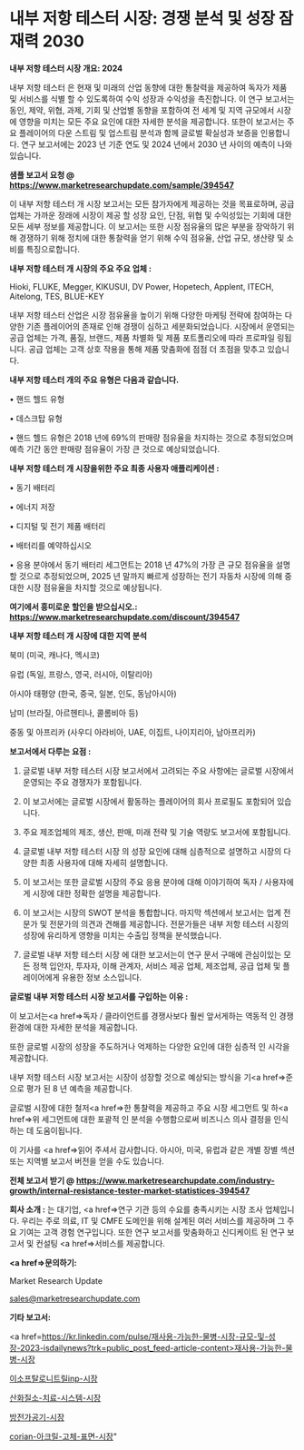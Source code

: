 # 내부 저항 테스터 시장: 경쟁 분석 및 성장 잠재력 2030

<strong>내부 저항 테스터 시장 개요: 2024</strong>

내부 저항 테스터 은 현재 및 미래의 산업 동향에 대한 통찰력을 제공하여 독자가 제품 및 서비스를 식별 할 수 있도록하여 수익 성장과 수익성을 촉진합니다. 이 연구 보고서는 동인, 제약, 위협, 과제, 기회 및 산업별 동향을 포함하여 전 세계 및 지역 규모에서 시장에 영향을 미치는 모든 주요 요인에 대한 자세한 분석을 제공합니다. 또한이 보고서는 주요 플레이어의 다운 스트림 및 업스트림 분석과 함께 글로벌 확실성과 보증을 인용합니다. 연구 보고서에는 2023 년 기준 연도 및 2024 년에서 2030 년 사이의 예측이 나와 있습니다.



<strong>샘플 보고서 요청 @ <a href=https://www.marketresearchupdate.com/sample/394547>https://www.marketresearchupdate.com/sample/394547</a></strong>

이 내부 저항 테스터 개 시장 보고서는 모든 참가자에게 제공하는 것을 목표로하며, 공급 업체는 가까운 장래에 시장이 제공 할 성장 요인, 단점, 위협 및 수익성있는 기회에 대한 모든 세부 정보를 제공합니다. 이 보고서는 또한 시장 점유율의 많은 부분을 장악하기 위해 경쟁하기 위해 정치에 대한 통찰력을 얻기 위해 수익 점유율, 산업 규모, 생산량 및 소비를 특징으로합니다.



<strong>내부 저항 테스터 개 시장의 주요 주요 업체 :</strong>

Hioki, FLUKE, Megger, KIKUSUI, DV Power, Hopetech, Applent, ITECH, Aitelong, TES, BLUE-KEY

내부 저항 테스터 산업은 시장 점유율을 높이기 위해 다양한 마케팅 전략에 참여하는 다양한 기존 플레이어의 존재로 인해 경쟁이 심하고 세분화되었습니다. 시장에서 운영되는 공급 업체는 가격, 품질, 브랜드, 제품 차별화 및 제품 포트폴리오에 따라 프로파일 링됩니다. 공급 업체는 고객 상호 작용을 통해 제품 맞춤화에 점점 더 초점을 맞추고 있습니다.



<strong>내부 저항 테스터 개의 주요 유형은 다음과 같습니다.</strong>

• 핸드 헬드 유형

• 데스크탑 유형

• 핸드 헬드 유형은 2018 년에 69%의 판매량 점유율을 차지하는 것으로 추정되었으며 예측 기간 동안 판매량 점유율이 가장 큰 것으로 예상되었습니다.



<strong>내부 저항 테스터 개 시장을위한 주요 최종 사용자 애플리케이션 :</strong>

• 동기 배터리

• 에너지 저장

• 디지털 및 전기 제품 배터리

• 배터리를 예약하십시오

• 응용 분야에서 동기 배터리 세그먼트는 2018 년 47%의 가장 큰 규모 점유율을 설명 할 것으로 추정되었으며, 2025 년 말까지 빠르게 성장하는 전기 자동차 시장에 의해 중대한 시장 점유율을 차지할 것으로 예상됩니다.



<strong>여기에서 흥미로운 할인을 받으십시오.: <a href=https://www.marketresearchupdate.com/discount/394547>https://www.marketresearchupdate.com/discount/394547</a></strong>



<strong>내부 저항 테스터 개 시장에 대한 지역 분석</strong>

북미 (미국, 캐나다, 멕시코)

유럽 (독일, 프랑스, 영국, 러시아, 이탈리아)

아시아 태평양 (한국, 중국, 일본, 인도, 동남아시아)

남미 (브라질, 아르헨티나, 콜롬비아 등)

중동 및 아프리카 (사우디 아라비아, UAE, 이집트, 나이지리아, 남아프리카)



<strong>보고서에서 다루는 요점 :</strong>

1. 글로벌 내부 저항 테스터 시장 보고서에서 고려되는 주요 사항에는 글로벌 시장에서 운영되는 주요 경쟁자가 포함됩니다.

2. 이 보고서에는 글로벌 시장에서 활동하는 플레이어의 회사 프로필도 포함되어 있습니다.

3. 주요 제조업체의 제조, 생산, 판매, 미래 전략 및 기술 역량도 보고서에 포함됩니다.

4. 글로벌 내부 저항 테스터 시장 의 성장 요인에 대해 심층적으로 설명하고 시장의 다양한 최종 사용자에 대해 자세히 설명합니다.

5. 이 보고서는 또한 글로벌 시장의 주요 응용 분야에 대해 이야기하여 독자 / 사용자에게 시장에 대한 정확한 설명을 제공합니다.

6. 이 보고서는 시장의 SWOT 분석을 통합합니다. 마지막 섹션에서 보고서는 업계 전문가 및 전문가의 의견과 견해를 제공합니다. 전문가들은 내부 저항 테스터 시장의 성장에 유리하게 영향을 미치는 수출입 정책을 분석했습니다.

7. 글로벌 내부 저항 테스터 시장 에 대한 보고서는이 연구 문서 구매에 관심이있는 모든 정책 입안자, 투자자, 이해 관계자, 서비스 제공 업체, 제조업체, 공급 업체 및 플레이어에게 유용한 정보 소스입니다.



<strong>글로벌 내부 저항 테스터 시장 보고서를 구입하는 이유 :</strong>

이 보고서는<a href=>독자 / 클</a>라이언트를 경쟁사보다 훨씬 앞서게하는 역동적 인 경쟁 환경에 대한 자세한 분석을 제공합니다.

또한 글로벌 시장의 성장을 주도하거나 억제하는 다양한 요인에 대한 심층적 인 시각을 제공합니다.

내부 저항 테스터 시장 보고서는 시장이 성장할 것으로 예상되는 방식을 기<a href=>준으로</a> 평가 된 8 년 예측을 제공합니다.

글로벌 시장에 대한 철저<a href=>한 통찰력</a>을 제공하고 주요 시장 세그먼트 및 하<a href=>위 세그</a>먼트에 대한 포괄적 인 분석을 수행함으로써 비즈니스 의사 결정을 인식하는 데 도움이됩니다.

이 기사를 <a href=>읽어 주</a>셔서 감사합니다. 아시아, 미국, 유럽과 같은 개별 장별 섹션 또는 지역별 보고서 버전을 얻을 수도 있습니다.



<strong>전체 보고서 받기 @ <a href=https://www.marketresearchupdate.com/industry-growth/internal-resistance-tester-market-statistices-394547>https://www.marketresearchupdate.com/industry-growth/internal-resistance-tester-market-statistices-394547</a></strong>



<strong>회사 소개 :</strong>
는 대기업, <a href=>연구 기</a>관 등의 수요를 충족시키는 시장 조사 업체입니다. 우리는 주로 의료, IT 및 CMFE 도메인을 위해 설계된 여러 서비스를 제공하며 그 주요 기여는 고객 경험 연구입니다. 또한 연구 보고서를 맞춤화하고 신디케이트 된 연구 보고서 및 컨설팅 <a href=>서비</a>스를 제공합니다.



<strong><a href=>문의하기:</a></strong>

Market Research Update

sales@marketresearchupdate.com



<strong>기타 보고서:</strong>

<a href=https://kr.linkedin.com/pulse/재사용-가능한-물병-시장-규모-및-성장-2023-isdailynews?trk=public_post_feed-article-content>재사용-가능한-물병-시장</a>

<a href=https://www.linkedin.com/pulse/이소프탈로니트릴inp-시장-세분화-연구-및-목표-고객2029년/>이소프탈로니트릴inp-시장</a>

<a href=https://www.linkedin.com/pulse/산화질소-치료-시스템-시장-세분화-연구-및-목표-고객2029년-analytics-alchemy-360-analysis-2gaaf/>산화질소-치료-시스템-시장</a>

<a href=https://www.linkedin.com/pulse/방전가공기-시장-경쟁-분석-및-성장-잠재력-2029-survey-savvy-insights-360-analysis-cgwpf/>방전가공기-시장</a>

<a href=https://www.linkedin.com/pulse/corian-아크릴-고체-표면-시장-세분화-연구-및-목표-고객2030년-vbgqf/>corian-아크릴-고체-표면-시장</a>"
